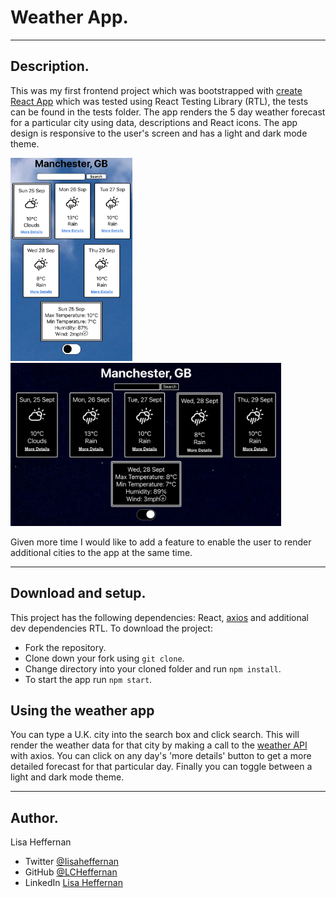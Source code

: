# Weather App.
___
## Description.
This was my first frontend project which was bootstrapped with [create React App](https://github.com/facebook/create-react-app) which was tested using React Testing Library (RTL), the tests can be found in the tests folder.
The app renders the 5 day weather forecast for a particular city using data, descriptions and React icons. The app design is responsive to the user's screen and has a light and dark mode theme.

<img src="/images/screenshot_weather_app_mobile.jpeg" width="195" height="325" alt="Mobile screenshot in light mode" title="App on mobile screen in light mode."/>
<img src="/images/screenshot_weather_app_laptop.png" width="433" height="261" alt="Laptop screenshot in dark mode" title="App on laptop screen in dark mode."/>

Given more time I would like to add a feature to enable the user to render additional cities to the app at the same time.
___

## Download and setup.
This project has the following dependencies: React, [axios](https://www.npmjs.com/package/axios) and additional dev dependencies RTL. To download the project:
* Fork the repository.
* Clone down your fork using ```git clone```.
* Change directory into your cloned folder and run ``` npm install ```.
* To start the app run ```npm start```.

## Using the weather app
You can type a U.K. city into the search box and click search. This will render the weather data for that city by making a call to the [weather API](https://mcr-codes-weather-app.herokuapp.com/) with axios. You can click on any day's 'more details' button to get a more detailed forecast for that particular day. Finally you can toggle between a light and dark mode theme.
___
## Author.
Lisa Heffernan

* Twitter [@Iisaheffernan](https://twitter.com/Iisaheffernan)
* GitHub [@LCHeffernan](https://github.com/LCHeffernan)
* LinkedIn [Lisa Heffernan](https://www.linkedin.com/in/lisa-heffernan-54b61312a)
